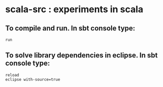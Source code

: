 # scala-src : experiments in scala

## To compile and run. In sbt console type:
	
	run
## To solve library dependencies in eclipse. In sbt console type:

    reload
    eclipse with-source=true
